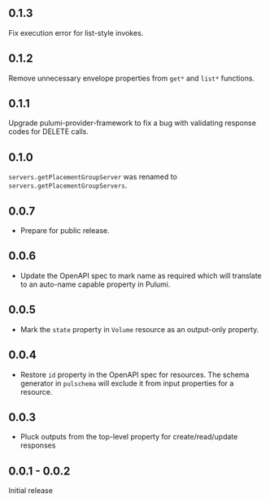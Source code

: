 ## 0.1.3

Fix execution error for list-style invokes.

## 0.1.2

Remove unnecessary envelope properties from `get*` and `list*` functions.

## 0.1.1

Upgrade pulumi-provider-framework to fix a bug with validating response codes for DELETE calls.

## 0.1.0

`servers.getPlacementGroupServer` was renamed to `servers.getPlacementGroupServers`.

## 0.0.7

- Prepare for public release.

## 0.0.6

- Update the OpenAPI spec to mark name as required which will translate to an auto-name capable property in Pulumi.

## 0.0.5

- Mark the `state` property in `Volume` resource as an output-only property.

## 0.0.4

- Restore `id` property in the OpenAPI spec for resources. The schema generator in `pulschema` will exclude it from input properties for a resource.

## 0.0.3

- Pluck outputs from the top-level property for create/read/update responses

## 0.0.1 - 0.0.2

Initial release
